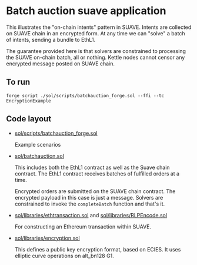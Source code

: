 # Batch auction suave application

This illustrates the "on-chain intents" pattern in SUAVE.
Intents are collected on SUAVE chain in an encrypted form.
At any time we can "solve" a batch of intents, sending a bundle to EthL1.

The guarantee provided here is that solvers are constrained to processing the SUAVE on-chain batch, all or nothing. Kettle nodes cannot censor any encrypted message posted on SUAVE chain.

## To run
```
forge script ./sol/scripts/batchauction_forge.sol --ffi --tc EncryptionExample
```

## Code layout

- [sol/scripts/batchauction_forge.sol](sol/scripts/batchauction_forge.sol)

    Example scenarios
- [sol/batchauction.sol](sol/batchauction.sol)
  
    This includes both the EthL1 contract as well as the Suave chain contract. The EthL1 contract receives batches of fulfilled orders at a time.

    Encrypted orders are submitted on the SUAVE chain contract. The encrypted payload in this case is just a message. Solvers are constrained to invoke the `completeBatch` function and that's it.
- [sol/libraries/ethtransaction.sol](sol/libraries/ethtransactions.sol) and [sol/libraries/RLPEncode.sol](sol/libraries/RLPEncode.sol)

    For constructing an Ethereum transaction within SUAVE.
- [sol/libraries/encryption.sol](sol/libraries/encryption.sol)

  This defines a public key encryption format, based on ECIES. It uses elliptic curve operations on alt_bn128 G1.
